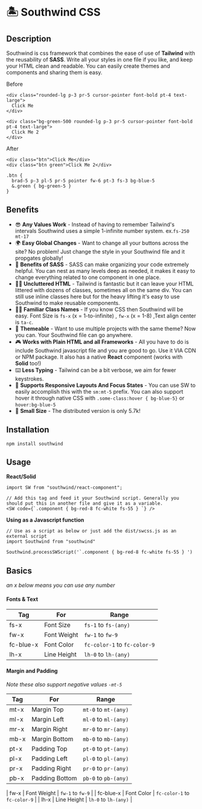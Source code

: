 # 🏝️ Southwind CSS

## Description

Southwind is css framework that combines the ease of use of **Tailwind** with the reusability of **SASS**. Write all your styles in one file if you like, and keep your HTML clean and readable. You can easily create themes and components and sharing them is easy.

Before

    <div class="rounded-lg p-3 pr-5 cursor-pointer font-bold pt-4 text-large">
      Click Me
    </div>

    <div class="bg-green-500 rounded-lg p-3 pr-5 cursor-pointer font-bold pt-4 text-large">
      Click Me 2
    </div>

After

    <div class="btn">Click Me</div>
    <div class="btn green">Click Me 2</div>

    .btn {
      brad-5 p-3 pl-5 pr-5 pointer fw-6 pt-3 fs-3 bg-blue-5
      &.green { bg-green-5 }
    }

## Benefits 

- 😎 **Any Values Work** - Instead of having to remember Tailwind's intervals Southwind uses a simple 1-infinite number system. ex.`fs-250 mt-17`
- 🌍 **Easy Global Changes** - Want to change all your buttons across the site? No problem! Just change the style in your Southwind file and it propgates globally!
- 💁 **Benefits of SASS** - SASS can make organizing your code extremely helpful. You can nest as many levels deep as needed, it makes it easy to change everything related to one component in one place.
- 👨‍💻️ **Uncluttered HTML** - Tailwind is fantastic but it can leave your HTML littered with dozens of classes, sometimes all on the same div. You can still use inline classes here but for the heavy lifting it's easy to use Southwind to make reusable components.
- 👨‍🏫️ **Familiar Class Names** - If you know CSS then Southwind will be easy. Font Size is `fs-x` (x = 1-to-infinite) , `fw-x` (x = 1-8) ,Text align center is `ta-c`.
- 🎸 **Themeable** - Want to use multiple projects with the same theme? Now you can. Your Southwind file can go anywhere.
- 🎮 **Works with Plain HTML and all Frameworks** - All you have to do is include Southwind javascript file and you are good to go. Use it VIA CDN or NPM package. It also has a native **React** component (works with **Solid** too!)
- ⌨️ **Less Typing** - Tailwind can be a bit verbose, we aim for fewer keystrokes.
- 🌊 **Supports Responsive Layouts And Focus States** - You can use SW to easily accomplish this with the `sm:mt-5` prefix. You can also support hover it through native CSS with `.some-class:hover { bg-blue-5}` or `hover:bg-blue-5`
- 👶 **Small Size** - The distributed version is only 5.7k!

## Installation 

    npm install southwind

## Usage

**React/Solid**

    import SW from "southwind/react-component";

    // Add this tag and feed it your Southwind script. Generally you should put this in another file and give it as a variable.
    <SW code={`.component { bg-red-8 fc-white fs-55 } `} />

**Using as a Javascript function**
    
    // Use as a script as below or just add the dist/swcss.js as an external script
    import Southwind from "southwind"

    Southwind.processSWScript('`.component { bg-red-8 fc-white fs-55 } ')

    

## Basics

*an x below means you can use any number*

#### Fonts & Text

| Tag           | For           | Range | 
| ------------- | ------------- | -------- | 
| fs-x         | Font Size     | `fs-1` to `fs-(any)` | 
| fw-x         | Font Weight   | `fw-1` to `fw-9` |
| fc-blue-x    | Font Color    | `fc-color-1` to `fc-color-9` |
| lh-x         | Line Height   | `lh-0` to `lh-(any)` |

#### Margin and Padding

*Note these also support negative values `-mt-5`*

| Tag           | For           | Range | 
| ------------- | ------------- | -------- | 
| mt-x         | Margin Top     | `mt-0` to `mt-(any)` | 
| ml-x         | Margin Left     | `ml-0` to `ml-(any)` | 
| mr-x         | Margin Right    | `mr-0` to `mr-(any)` | 
| mb-x         | Margin Bottom     | `mb-0` to `mb-(any)` | 
| pt-x         | Padding Top     | `pt-0` to `pt-(any)` | 
| pl-x         | Padding Left     | `pl-0` to `pl-(any)` | 
| pr-x         | Padding Right    | `pr-0` to `pr-(any)` | 
| pb-x         | Padding Bottom     | `pb-0` to `pb-(any)` | 

| fw-x         | Font Weight   | `fw-1` to `fw-9` |
| fc-blue-x    | Font Color    | `fc-color-1` to `fc-color-9` |
| lh-x         | Line Height   | `lh-0` to `lh-(any)` |